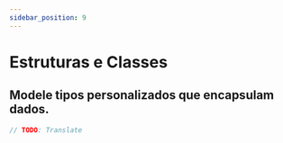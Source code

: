 ```yaml
---
sidebar_position: 9
---
```


# Estruturas e Classes

## Modele tipos personalizados que encapsulam dados.

```swift
// TODO: Translate
```
